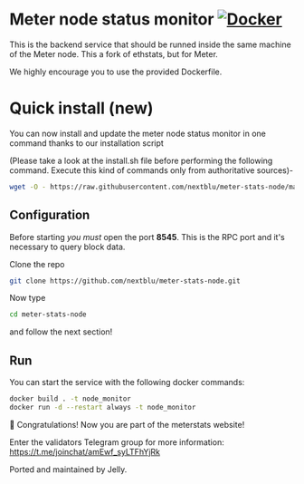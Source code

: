 Meter node status monitor [![Docker](https://github.com/nextblu/meter-stats-node/actions/workflows/docker-publish.yml/badge.svg?branch=master)](https://github.com/nextblu/meter-stats-node/actions/workflows/docker-publish.yml)
=================================

This is the backend service that should be runned inside the same machine of the Meter node.
This a fork of ethstats, but for Meter.

We highly encourage you to use the provided Dockerfile.

# Quick install (new)
You can now install and update the meter node status monitor in one command thanks to our installation script

(Please take a look at the install.sh file before performing the following command. Execute this kind of commands only 
from authoritative sources)-
```bash
wget -O - https://raw.githubusercontent.com/nextblu/meter-stats-node/master/install.sh | bash
```


## Configuration

Before starting *you must* open the port **8545**. This is the RPC port and it's necessary to query block data.

Clone the repo

```bash
git clone https://github.com/nextblu/meter-stats-node.git
```

Now type

```bash
cd meter-stats-node
```

and follow the next section!

## Run

You can start the service with the following docker commands:

```bash
docker build . -t node_monitor
docker run -d --restart always -t node_monitor
```

🥳 Congratulations! Now you are part of the meterstats website!


Enter the validators Telegram group for more information: https://t.me/joinchat/amEwf_syLTFhYjRk

Ported and maintained by Jelly.